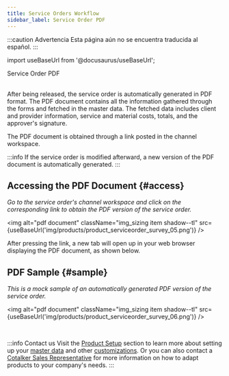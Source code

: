 ```yaml
---
title: Service Orders Workflow
sidebar_label: Service Order PDF
---
```


:::caution Advertencia
Esta página aún no se encuentra traducida al español.
:::

import useBaseUrl from '@docusaurus/useBaseUrl'; 

<span className="hero__title">Service Order PDF</span>
<br/>
<br/>

After being released, the service order is automatically generated in PDF format. The PDF document contains all the information gathered through the forms and fetched in the master data. The fetched data includes client and provider information, service and material costs, totals, and the approver's signature.

The PDF document is obtained through a link posted in the channel workspace.

:::info
If the service order is modified afterward, a new version of the PDF document is automatically generated.
:::

## Accessing the PDF Document {#access}

<div className="alert alert--secondary">

_Go to the service order's channel workspace and click on the corresponding link to obtain the PDF version of the service order._

<img alt="pdf document" className="img_sizing item shadow--tl" src={useBaseUrl('img/products/product_serviceorder_survey_05.png')} />
<br/>

<div className="margin margin-left--lg">

After pressing the link, a new tab will open up in your web browser displaying the PDF document, as shown below.

</div>
</div>

## PDF Sample {#sample}

<div className="alert alert--secondary">

_This is a mock sample of an automatically generated PDF version of the service order._

<img alt="pdf document" className="img_sizing item shadow--tl" src={useBaseUrl('img/products/product_serviceorder_survey_06.png')} />
<br/>

</div>
<br/>

:::info Contact us
Visit the [Product Setup](/docs/products/setup/setup_overview) section to learn more about setting up your [master data](/docs/products/setup/master_data) and other [customizations](/docs/products/setup/customization). Or you can also contact a [Cotalker Sales Representative](/docs/support/commercial) for more information on how to adapt products to your company's needs.
:::

